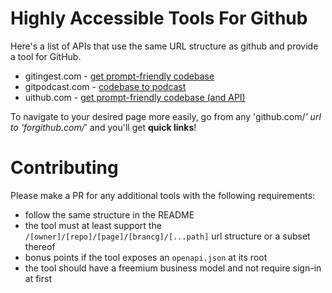 # Highly Accessible Tools For Github

Here's a list of APIs that use the same URL structure as github and provide a tool for GitHub.

- gitingest.com - [get prompt-friendly codebase](https://gitingest.com)
- gitpodcast.com - [codebase to podcast](https://gitpodcast.com)
- uithub.com - [get prompt-friendly codebase (and API)](https://uithub.com)

To navigate to your desired page more easily, go from any 'github.com/_' url to 'forgithub.com/_' and you'll get **quick links**!

# Contributing

Please make a PR for any additional tools with the following requirements:

- follow the same structure in the README
- the tool must at least support the `/[owner]/[repo]/[page]/[brancg]/[...path]` url structure or a subset thereof
- bonus points if the tool exposes an `openapi.json` at its root
- the tool should have a freemium business model and not require sign-in at first
